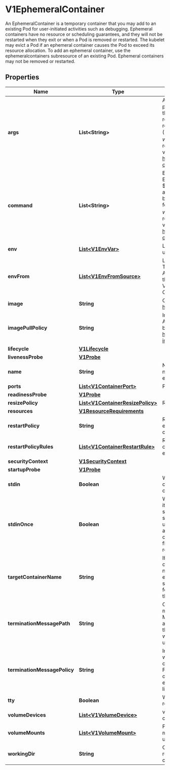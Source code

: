 

# V1EphemeralContainer

An EphemeralContainer is a temporary container that you may add to an existing Pod for user-initiated activities such as debugging. Ephemeral containers have no resource or scheduling guarantees, and they will not be restarted when they exit or when a Pod is removed or restarted. The kubelet may evict a Pod if an ephemeral container causes the Pod to exceed its resource allocation.  To add an ephemeral container, use the ephemeralcontainers subresource of an existing Pod. Ephemeral containers may not be removed or restarted.

## Properties

| Name | Type | Description | Notes |
|------------ | ------------- | ------------- | -------------|
|**args** | **List&lt;String&gt;** | Arguments to the entrypoint. The image&#39;s CMD is used if this is not provided. Variable references $(VAR_NAME) are expanded using the container&#39;s environment. If a variable cannot be resolved, the reference in the input string will be unchanged. Double $$ are reduced to a single $, which allows for escaping the $(VAR_NAME) syntax: i.e. \&quot;$$(VAR_NAME)\&quot; will produce the string literal \&quot;$(VAR_NAME)\&quot;. Escaped references will never be expanded, regardless of whether the variable exists or not. Cannot be updated. More info: https://kubernetes.io/docs/tasks/inject-data-application/define-command-argument-container/#running-a-command-in-a-shell |  [optional] |
|**command** | **List&lt;String&gt;** | Entrypoint array. Not executed within a shell. The image&#39;s ENTRYPOINT is used if this is not provided. Variable references $(VAR_NAME) are expanded using the container&#39;s environment. If a variable cannot be resolved, the reference in the input string will be unchanged. Double $$ are reduced to a single $, which allows for escaping the $(VAR_NAME) syntax: i.e. \&quot;$$(VAR_NAME)\&quot; will produce the string literal \&quot;$(VAR_NAME)\&quot;. Escaped references will never be expanded, regardless of whether the variable exists or not. Cannot be updated. More info: https://kubernetes.io/docs/tasks/inject-data-application/define-command-argument-container/#running-a-command-in-a-shell |  [optional] |
|**env** | [**List&lt;V1EnvVar&gt;**](V1EnvVar.md) | List of environment variables to set in the container. Cannot be updated. |  [optional] |
|**envFrom** | [**List&lt;V1EnvFromSource&gt;**](V1EnvFromSource.md) | List of sources to populate environment variables in the container. The keys defined within a source may consist of any printable ASCII characters except &#39;&#x3D;&#39;. When a key exists in multiple sources, the value associated with the last source will take precedence. Values defined by an Env with a duplicate key will take precedence. Cannot be updated. |  [optional] |
|**image** | **String** | Container image name. More info: https://kubernetes.io/docs/concepts/containers/images |  [optional] |
|**imagePullPolicy** | **String** | Image pull policy. One of Always, Never, IfNotPresent. Defaults to Always if :latest tag is specified, or IfNotPresent otherwise. Cannot be updated. More info: https://kubernetes.io/docs/concepts/containers/images#updating-images |  [optional] |
|**lifecycle** | [**V1Lifecycle**](V1Lifecycle.md) |  |  [optional] |
|**livenessProbe** | [**V1Probe**](V1Probe.md) |  |  [optional] |
|**name** | **String** | Name of the ephemeral container specified as a DNS_LABEL. This name must be unique among all containers, init containers and ephemeral containers. |  |
|**ports** | [**List&lt;V1ContainerPort&gt;**](V1ContainerPort.md) | Ports are not allowed for ephemeral containers. |  [optional] |
|**readinessProbe** | [**V1Probe**](V1Probe.md) |  |  [optional] |
|**resizePolicy** | [**List&lt;V1ContainerResizePolicy&gt;**](V1ContainerResizePolicy.md) | Resources resize policy for the container. |  [optional] |
|**resources** | [**V1ResourceRequirements**](V1ResourceRequirements.md) |  |  [optional] |
|**restartPolicy** | **String** | Restart policy for the container to manage the restart behavior of each container within a pod. You cannot set this field on ephemeral containers. |  [optional] |
|**restartPolicyRules** | [**List&lt;V1ContainerRestartRule&gt;**](V1ContainerRestartRule.md) | Represents a list of rules to be checked to determine if the container should be restarted on exit. You cannot set this field on ephemeral containers. |  [optional] |
|**securityContext** | [**V1SecurityContext**](V1SecurityContext.md) |  |  [optional] |
|**startupProbe** | [**V1Probe**](V1Probe.md) |  |  [optional] |
|**stdin** | **Boolean** | Whether this container should allocate a buffer for stdin in the container runtime. If this is not set, reads from stdin in the container will always result in EOF. Default is false. |  [optional] |
|**stdinOnce** | **Boolean** | Whether the container runtime should close the stdin channel after it has been opened by a single attach. When stdin is true the stdin stream will remain open across multiple attach sessions. If stdinOnce is set to true, stdin is opened on container start, is empty until the first client attaches to stdin, and then remains open and accepts data until the client disconnects, at which time stdin is closed and remains closed until the container is restarted. If this flag is false, a container processes that reads from stdin will never receive an EOF. Default is false |  [optional] |
|**targetContainerName** | **String** | If set, the name of the container from PodSpec that this ephemeral container targets. The ephemeral container will be run in the namespaces (IPC, PID, etc) of this container. If not set then the ephemeral container uses the namespaces configured in the Pod spec.  The container runtime must implement support for this feature. If the runtime does not support namespace targeting then the result of setting this field is undefined. |  [optional] |
|**terminationMessagePath** | **String** | Optional: Path at which the file to which the container&#39;s termination message will be written is mounted into the container&#39;s filesystem. Message written is intended to be brief final status, such as an assertion failure message. Will be truncated by the node if greater than 4096 bytes. The total message length across all containers will be limited to 12kb. Defaults to /dev/termination-log. Cannot be updated. |  [optional] |
|**terminationMessagePolicy** | **String** | Indicate how the termination message should be populated. File will use the contents of terminationMessagePath to populate the container status message on both success and failure. FallbackToLogsOnError will use the last chunk of container log output if the termination message file is empty and the container exited with an error. The log output is limited to 2048 bytes or 80 lines, whichever is smaller. Defaults to File. Cannot be updated. |  [optional] |
|**tty** | **Boolean** | Whether this container should allocate a TTY for itself, also requires &#39;stdin&#39; to be true. Default is false. |  [optional] |
|**volumeDevices** | [**List&lt;V1VolumeDevice&gt;**](V1VolumeDevice.md) | volumeDevices is the list of block devices to be used by the container. |  [optional] |
|**volumeMounts** | [**List&lt;V1VolumeMount&gt;**](V1VolumeMount.md) | Pod volumes to mount into the container&#39;s filesystem. Subpath mounts are not allowed for ephemeral containers. Cannot be updated. |  [optional] |
|**workingDir** | **String** | Container&#39;s working directory. If not specified, the container runtime&#39;s default will be used, which might be configured in the container image. Cannot be updated. |  [optional] |



